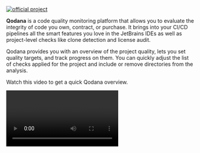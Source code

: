 [//]: # (title: About Qodana)

[![official project](https://jb.gg/badges/official-flat-square.svg)](https://confluence.jetbrains.com/display/ALL/JetBrains+on+GitHub)

**Qodana** is a code quality monitoring platform that allows you to evaluate the integrity of code you own, contract, or purchase. It brings into your CI/CD pipelines all the smart features you love in the JetBrains IDEs as well as project-level checks like clone detection and license audit. 

Qodana provides you with an overview of the project quality, lets you set quality targets, and track progress on them. You can quickly adjust the list of checks applied for the project and include or remove directories from the analysis.

Watch this video to get a quick Qodana overview.

<video href="dgIw64OdjdU"/>

## Qodana at a glance

Qodana includes several command-line tools ([linters](linters.md)) which provide project analysis locally or in any CI.

Every linter provides two types of output:

* JSON files separately described per each linter in the [Inspection results](results.md) chapter
* Web report for interactive results investigation and configuration adjustment described in [UI Overview](ui-overview.md)

<p><include src="lib_qd.xml" include-id="ui-note"/></p>

## Distribution

Qodana linters are supplied in the following distribution formats and web services:
- [Docker images](docker-images.md)
- [Various CI/CD integration tools](ci.md)
- [Cloud service](service.md)
- [Plugins](qodana_plugins.md)

## Qodana playground

[Qodana Playground](https://qodana.teamcity.com/overview?mode=builds) is a sandbox environment which runs in the JetBrains cloud CI, TeamCity. You can use it to see Qodana in action and try various options yourself.

To view an example GitHub pull request verified by the [](qodana-github-action.md), see [this GitHub repository](https://github.com/JetBrains/qodana-examples/pull/2/checks).

## Contact us

If you encounter a bug or would like to suggest a new feature,
use the <a href="https://youtrack.jetbrains.com/newIssue?project=QD">issue tracker</a> or email the support team at <a href="mailto:qodana-support@jetbrains.com">qodana-support@jetbrains.com</a>. 

To actively participate in the Qodana community, join [Qodana Slack](http://qodana.slack.com/).

## Next steps

- <a href="getting-started.md"/>
  
- <a href="supported-technologies.md"/>
